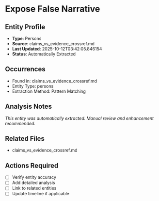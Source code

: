 # Expose False Narrative

## Entity Profile
- **Type**: Persons
- **Source**: claims_vs_evidence_crossref.md
- **Last Updated**: 2025-10-12T03:42:05.846154
- **Status**: Automatically Extracted

## Occurrences
- Found in: claims_vs_evidence_crossref.md
- Entity Type: persons
- Extraction Method: Pattern Matching

## Analysis Notes
*This entity was automatically extracted. Manual review and enhancement recommended.*

## Related Files
- claims_vs_evidence_crossref.md

## Actions Required
- [ ] Verify entity accuracy
- [ ] Add detailed analysis
- [ ] Link to related entities
- [ ] Update timeline if applicable
